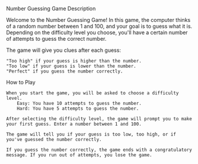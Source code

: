 Number Guessing Game
Description

Welcome to the Number Guessing Game! In this game, the computer thinks of a random number between 1 and 100, and your goal is to guess what it is. Depending on the difficulty level you choose, you'll have a certain number of attempts to guess the correct number.

The game will give you clues after each guess:

    "Too high" if your guess is higher than the number.
    "Too low" if your guess is lower than the number.
    "Perfect" if you guess the number correctly.

How to Play

    When you start the game, you will be asked to choose a difficulty level.
        Easy: You have 10 attempts to guess the number.
        Hard: You have 5 attempts to guess the number.

    After selecting the difficulty level, the game will prompt you to make your first guess. Enter a number between 1 and 100.

    The game will tell you if your guess is too low, too high, or if you've guessed the number correctly.

    If you guess the number correctly, the game ends with a congratulatory message. If you run out of attempts, you lose the game.